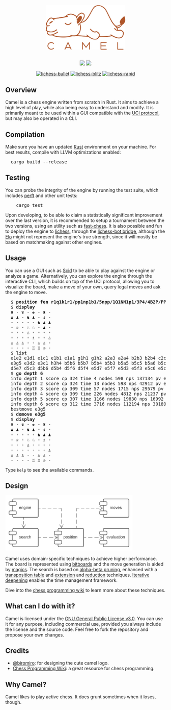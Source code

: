 <div align="center">
<img src="readme_assets/logo.svg" width="250">
<br>
<br>

[![](https://img.shields.io/github/actions/workflow/status/bdmendes/camel/rust.yml)](https://github.com/bdmendes/camel/actions)
[![](https://img.shields.io/github/v/release/bdmendes/camel)](https://github.com/bdmendes/camel/releases)

[![lichess-bullet](https://lichess-shield.vercel.app/api?username=camel_bot&format=bullet)](https://lichess.org/@/camel_bot/perf/bullet)
[![lichess-blitz](https://lichess-shield.vercel.app/api?username=camel_bot&format=blitz)](https://lichess.org/@/camel_bot/perf/blitz)
[![lichess-rapid](https://lichess-shield.vercel.app/api?username=camel_bot&format=rapid)](https://lichess.org/@/camel_bot/perf/rapid)

</div>

## Overview

Camel is a chess engine written from scratch in Rust. It aims to achieve a high level of play, while also being easy to understand and modify. It is primarily meant to be used within a GUI compatible with the [UCI protocol](https://backscattering.de/chess/uci/), but may also be operated in a CLI.

## Compilation

Make sure you have an updated [Rust](https://www.rust-lang.org/learn/get-started) environment on your machine. For best results, compile with LLVM optimizations enabled:

<pre>
  cargo build --release
</pre>

## Testing

You can probe the integrity of the engine by running the test suite, which includes [perft](https://www.chessprogramming.org/Perft_Results) and other unit tests:

<pre>
    cargo test
</pre>

Upon developing, to be able to claim a statistically significant improvement over the last version, it is recommended to setup a tournament between the two versions, using an utility such as [fast-chess](https://github.com/Disservin/fast-chess). It is also possible and fun to deploy the engine to [lichess](https://lichess.org/), through the [lichess-bot bridge](https://github.com/lichess-bot-devs/lichess-bot), although the [Elo](https://en.wikipedia.org/wiki/Elo_rating_system) might not represent the engine's true strength, since it will mostly be based on matchmaking against other engines.

## Usage

You can use a GUI such as [Scid](https://flathub.org/apps/details/io.github.benini.scid) to be able to play against the engine or analyze a game. Alternatively, you can explore the engine through the interactive CLI, which builds on top of the UCI protocol, allowing you to visualize the board, make a move of your own, query legal moves and ask the engine to move.

<pre>
  $ <b>position fen r1q1k1r1/pp1np1b1/5npp/1Q1NN1p1/3P4/4B2P/PPP2PP1/4RRK1 w q - 3 16</b>
  $ <b>display</b>
  ♜ - ♛ - ♚ - ♜ - 
  ♟ ♟ - ♞ ♟ - ♝ - 
  - - - - - ♞ ♟ ♟ 
  - ♕ - ♘ ♘ - ♟ - 
  - - - ♙ - - - - 
  - - - - ♗ - - ♙ 
  ♙ ♙ ♙ - - ♙ ♙ - 
  - - - - ♖ ♖ ♔ - 
  $ <b>list</b>
  e1e2 e1d1 e1c1 e1b1 e1a1 g1h1 g1h2 a2a3 a2a4 b2b3 b2b4 c2c3 c2c4 f2f3 f2f4 g2g3 g2g4 e3f4
  e3g5 e3d2 e3c1 h3h4 b5b6 b5b7 b5b4 b5b3 b5a5 b5c5 b5a6 b5c6 b5d7 b5a4 b5c4 b5d3 b5e2 d5c7
  d5e7 d5c3 d5b6 d5b4 d5f6 d5f4 e5d7 e5f7 e5d3 e5f3 e5c6 e5c4 e5g6 e5g4
  $ <b>go depth 6</b>
  info depth 1 score cp 324 time 4 nodes 598 nps 137134 pv e5g6
  info depth 2 score cp 324 time 13 nodes 598 nps 42912 pv e5g6 e7e6
  info depth 3 score cp 309 time 57 nodes 1715 nps 29579 pv e5g6 e7e6 g6e7
  info depth 4 score cp 309 time 226 nodes 4812 nps 21237 pv e5g6 e7e6 g6e7 a7a6
  info depth 5 score cp 307 time 1166 nodes 19830 nps 16992 pv e5g6 e7e6 g6e7 a7a6 b5d3
  info depth 6 score cp 312 time 3716 nodes 112194 nps 30189 pv e3g5 h6g5 e5d7 f6d7 d5e7 g7d4
  bestmove e3g5
  $ <b>domove e3g5</b>
  $ <b>display</b>
  ♜ - ♛ - ♚ - ♜ - 
  ♟ ♟ - ♞ ♟ - ♝ - 
  - - - - - ♞ ♟ ♟ 
  - ♕ - ♘ ♘ - ♗ - 
  - - - ♙ - - - - 
  - - - - - - - ♙ 
  ♙ ♙ ♙ - - ♙ ♙ - 
  - - - - ♖ ♖ ♔ - 
</pre>

Type `help` to see the available commands.

## Design

<img src="readme_assets/components.svg" width="400">

Camel uses domain-specific techniques to achieve higher performance. The board is represented using [bitboards](https://www.chessprogramming.org/Bitboards) and the move generation is aided by [magics](https://www.chessprogramming.org/Magic_Bitboards). The search is based on [alpha-beta pruning](https://www.chessprogramming.org/Alpha-Beta), enhanced with a [transposition table](https://www.chessprogramming.org/Transposition_Table) and [extension](https://www.chessprogramming.org/Extensions) and [reduction](https://www.chessprogramming.org/Reductions) techniques. [Iterative deepening](https://www.chessprogramming.org/Iterative_Deepening) enables the time management framework.

Dive into the [chess programming wiki](https://www.chessprogramming.org/Main_Page) to learn more about these techniques.

## What can I do with it?

Camel is licensed under the [GNU General Public License v3.0](./LICENSE.md). You can use it for any purpose, including commercial use, provided you always include the license and the source code. Feel free to fork the repository and propose your own changes.

## Credits

- [@biromiro](https://github.com/biromiro): for designing the cute camel logo.
- [Chess Programming Wiki](https://www.chessprogramming.org/Main_Page): a great resource for chess programming.

## Why Camel?

Camel likes to play active chess. It does grunt sometimes when it loses, though.
